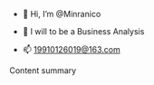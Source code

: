 - 👋 Hi, I’m @Minranico
- 👀 I will to be a Business Analysis

- 📫 19910126019@163.com 

<!---
Minranico/Minranico is a ✨ special ✨ repository because its `README.md` (this file) appears on your GitHub profile.
You can click the Preview link to take a look at your changes.
--->
Content summary
